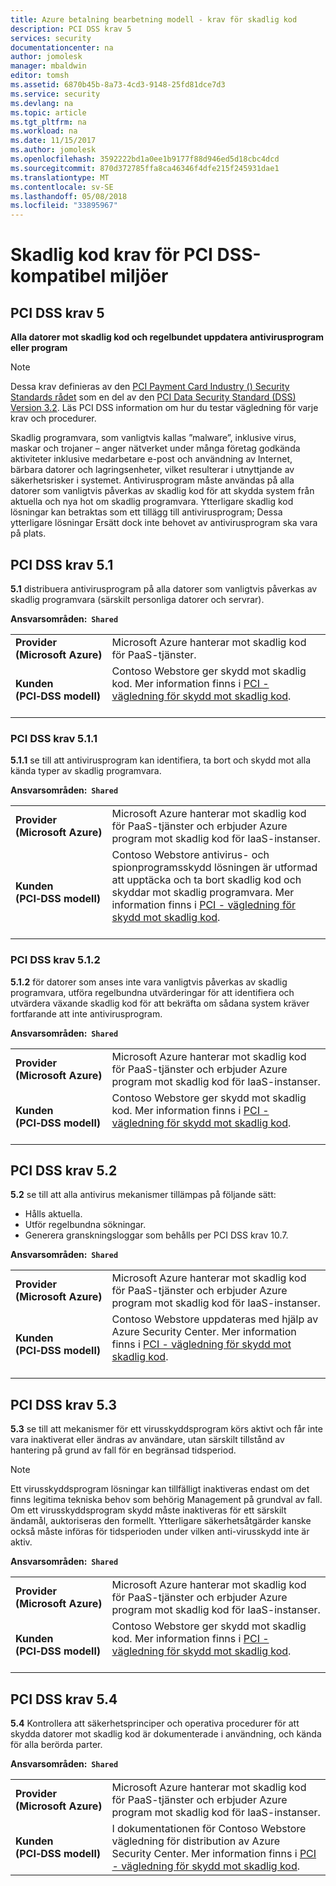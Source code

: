 ```yaml
---
title: Azure betalning bearbetning modell - krav för skadlig kod
description: PCI DSS krav 5
services: security
documentationcenter: na
author: jomolesk
manager: mbaldwin
editor: tomsh
ms.assetid: 6870b45b-8a73-4cd3-9148-25fd81dce7d3
ms.service: security
ms.devlang: na
ms.topic: article
ms.tgt_pltfrm: na
ms.workload: na
ms.date: 11/15/2017
ms.author: jomolesk
ms.openlocfilehash: 3592222bd1a0ee1b9177f88d946ed5d18cbc4dcd
ms.sourcegitcommit: 870d372785ffa8ca46346f4dfe215f245931dae1
ms.translationtype: MT
ms.contentlocale: sv-SE
ms.lasthandoff: 05/08/2018
ms.locfileid: "33895967"
---
```

# <a name="malware-requirements-for-pci-dss-compliant-environments"></a>Skadlig kod krav för PCI DSS-kompatibel miljöer 
## <a name="pci-dss-requirement-5"></a>PCI DSS krav 5

**Alla datorer mot skadlig kod och regelbundet uppdatera antivirusprogram eller program**  

> [!NOTE]
> Dessa krav definieras av den [PCI Payment Card Industry () Security Standards rådet](https://www.pcisecuritystandards.org/pci_security/) som en del av den [PCI Data Security Standard (DSS) Version 3.2](https://www.pcisecuritystandards.org/document_library?category=pcidss&document=pci_dss). Läs PCI DSS information om hur du testar vägledning för varje krav och procedurer.

Skadlig programvara, som vanligtvis kallas ”malware”, inklusive virus, maskar och trojaner – anger nätverket under många företag godkända aktiviteter inklusive medarbetare e-post och användning av Internet, bärbara datorer och lagringsenheter, vilket resulterar i utnyttjande av säkerhetsrisker i systemet. Antivirusprogram måste användas på alla datorer som vanligtvis påverkas av skadlig kod för att skydda system från aktuella och nya hot om skadlig programvara. Ytterligare skadlig kod lösningar kan betraktas som ett tillägg till antivirusprogram; Dessa ytterligare lösningar Ersätt dock inte behovet av antivirusprogram ska vara på plats.

## <a name="pci-dss-requirement-51"></a>PCI DSS krav 5.1

**5.1** distribuera antivirusprogram på alla datorer som vanligtvis påverkas av skadlig programvara (särskilt personliga datorer och servrar).

**Ansvarsområden:&nbsp;&nbsp;`Shared`**

|||
|---|---|
| **Provider<br />(Microsoft&nbsp;Azure)** | Microsoft Azure hanterar mot skadlig kod för PaaS-tjänster. |
| **Kunden<br />(PCI&#8209;DSS&nbsp;modell)** | Contoso Webstore ger skydd mot skadlig kod. Mer information finns i [PCI - vägledning för skydd mot skadlig kod](payment-processing-blueprint.md#security-and-malware-protection).<br /><br />|



### <a name="pci-dss-requirement-511"></a>PCI DSS krav 5.1.1

**5.1.1** se till att antivirusprogram kan identifiera, ta bort och skydd mot alla kända typer av skadlig programvara.

**Ansvarsområden:&nbsp;&nbsp;`Shared`**

|||
|---|---|
| **Provider<br />(Microsoft&nbsp;Azure)** | Microsoft Azure hanterar mot skadlig kod för PaaS-tjänster och erbjuder Azure program mot skadlig kod för IaaS-instanser. |
| **Kunden<br />(PCI&#8209;DSS&nbsp;modell)** | Contoso Webstore antivirus- och spionprogramsskydd lösningen är utformad att upptäcka och ta bort skadlig kod och skyddar mot skadlig programvara. Mer information finns i [PCI - vägledning för skydd mot skadlig kod](payment-processing-blueprint.md#security-and-malware-protection).<br /><br />|



### <a name="pci-dss-requirement-512"></a>PCI DSS krav 5.1.2

**5.1.2** för datorer som anses inte vara vanligtvis påverkas av skadlig programvara, utföra regelbundna utvärderingar för att identifiera och utvärdera växande skadlig kod för att bekräfta om sådana system kräver fortfarande att inte antivirusprogram.

**Ansvarsområden:&nbsp;&nbsp;`Shared`**

|||
|---|---|
| **Provider<br />(Microsoft&nbsp;Azure)** | Microsoft Azure hanterar mot skadlig kod för PaaS-tjänster och erbjuder Azure program mot skadlig kod för IaaS-instanser. |
| **Kunden<br />(PCI&#8209;DSS&nbsp;modell)** | Contoso Webstore ger skydd mot skadlig kod. Mer information finns i [PCI - vägledning för skydd mot skadlig kod](payment-processing-blueprint.md#security-and-malware-protection).<br /><br />|



## <a name="pci-dss-requirement-52"></a>PCI DSS krav 5.2

**5.2** se till att alla antivirus mekanismer tillämpas på följande sätt:
- Hålls aktuella.
- Utför regelbundna sökningar.
- Generera granskningsloggar som behålls per PCI DSS krav 10.7.

**Ansvarsområden:&nbsp;&nbsp;`Shared`**

|||
|---|---|
| **Provider<br />(Microsoft&nbsp;Azure)** | Microsoft Azure hanterar mot skadlig kod för PaaS-tjänster och erbjuder Azure program mot skadlig kod för IaaS-instanser. |
| **Kunden<br />(PCI&#8209;DSS&nbsp;modell)** | Contoso Webstore uppdateras med hjälp av Azure Security Center. Mer information finns i [PCI - vägledning för skydd mot skadlig kod](payment-processing-blueprint.md#security-and-malware-protection).<br /><br />|



## <a name="pci-dss-requirement-53"></a>PCI DSS krav 5.3

**5.3** se till att mekanismer för ett virusskyddsprogram körs aktivt och får inte vara inaktiverat eller ändras av användare, utan särskilt tillstånd av hantering på grund av fall för en begränsad tidsperiod. 

> [!NOTE]
> Ett virusskyddsprogram lösningar kan tillfälligt inaktiveras endast om det finns legitima tekniska behov som behörig Management på grundval av fall. Om ett virusskyddsprogram skydd måste inaktiveras för ett särskilt ändamål, auktoriseras den formellt. Ytterligare säkerhetsåtgärder kanske också måste införas för tidsperioden under vilken anti-virusskydd inte är aktiv.

**Ansvarsområden:&nbsp;&nbsp;`Shared`**

|||
|---|---|
| **Provider<br />(Microsoft&nbsp;Azure)** | Microsoft Azure hanterar mot skadlig kod för PaaS-tjänster och erbjuder Azure program mot skadlig kod för IaaS-instanser. |
| **Kunden<br />(PCI&#8209;DSS&nbsp;modell)** | Contoso Webstore ger skydd mot skadlig kod. Mer information finns i [PCI - vägledning för skydd mot skadlig kod](payment-processing-blueprint.md#security-and-malware-protection).<br /><br />|



## <a name="pci-dss-requirement-54"></a>PCI DSS krav 5.4

**5.4** Kontrollera att säkerhetsprinciper och operativa procedurer för att skydda datorer mot skadlig kod är dokumenterade i användning, och kända för alla berörda parter.

**Ansvarsområden:&nbsp;&nbsp;`Shared`**

|||
|---|---|
| **Provider<br />(Microsoft&nbsp;Azure)** | Microsoft Azure hanterar mot skadlig kod för PaaS-tjänster och erbjuder Azure program mot skadlig kod för IaaS-instanser. |
| **Kunden<br />(PCI&#8209;DSS&nbsp;modell)** | I dokumentationen för Contoso Webstore vägledning för distribution av Azure Security Center. Mer information finns i [PCI - vägledning för skydd mot skadlig kod](payment-processing-blueprint.md#security-and-malware-protection).|




